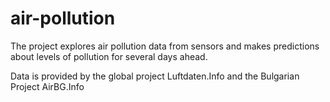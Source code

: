 # air-pollution
The project explores air pollution data from sensors and makes predictions about levels of pollution for several days ahead.

Data is provided by the global project Luftdaten.Info and the Bulgarian Project AirBG.Info

